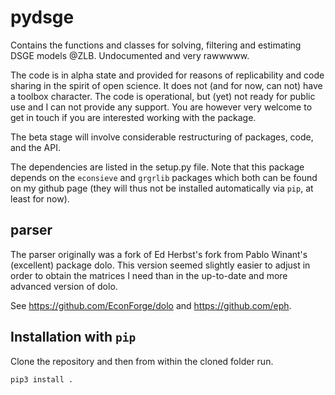 # pydsge

Contains the functions and classes for solving, filtering and estimating DSGE models @ZLB. Undocumented and very rawwwww.

The code is in alpha state and provided for reasons of replicability and code sharing in the spirit of open science. It does not (and for now, can not) have a toolbox character. The code is operational, but (yet) not ready for public use and I can not provide any support. You are however very welcome to get in touch if you are interested working with the package.

The beta stage will involve considerable restructuring of packages, code, and the API.

The dependencies are listed in the setup.py file. Note that this package depends on the `econsieve` and `grgrlib` packages which both can be found on my github page (they will thus not be installed automatically via `pip`, at least for now).

## parser

The parser originally was a fork of Ed Herbst's fork from Pablo Winant's (excellent) package dolo. This version seemed slightly easier to adjust in order to obtain the matrices I need than in the up-to-date and more advanced version of dolo.

See https://github.com/EconForge/dolo and https://github.com/eph.

## Installation with `pip`

Clone the repository and then from within the cloned folder run.
```
pip3 install .
```

